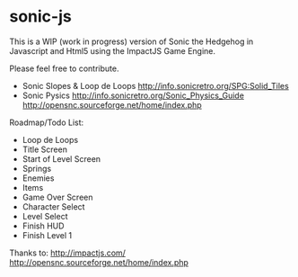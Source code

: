 # sonic-js
This is a WIP (work in progress) version of Sonic the Hedgehog in Javascript and Html5 using the ImpactJS Game Engine.

Please feel free to contribute.

- Sonic Slopes & Loop de Loops
    http://info.sonicretro.org/SPG:Solid_Tiles
- Sonic Pysics
    http://info.sonicretro.org/Sonic_Physics_Guide
    http://opensnc.sourceforge.net/home/index.php

Roadmap/Todo List:
- Loop de Loops
- Title Screen
- Start of Level Screen
- Springs
- Enemies
- Items
- Game Over Screen
- Character Select
- Level Select
- Finish HUD
- Finish Level 1

Thanks to:
http://impactjs.com/
http://opensnc.sourceforge.net/home/index.php
